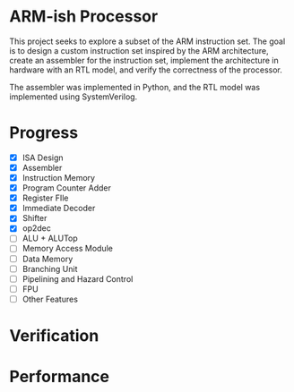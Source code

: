 # ARM-ish Processor
This project seeks to explore a subset of the ARM instruction set. The goal is to design a custom instruction set inspired by the ARM architecture, create an assembler for the instruction set, implement the architecture in hardware with an RTL model, and verify the correctness of the processor.

The assembler was implemented in Python, and the RTL model was implemented using SystemVerilog.

# Progress
- [x] ISA Design
- [x] Assembler
- [x] Instruction Memory
- [x] Program Counter Adder
- [x] Register FIle
- [x] Immediate Decoder
- [x] Shifter
- [x] op2dec
- [ ] ALU + ALUTop
- [ ] Memory Access Module
- [ ] Data Memory
- [ ] Branching Unit
- [ ] Pipelining and Hazard Control
- [ ] FPU
- [ ] Other Features

# Verification

# Performance
